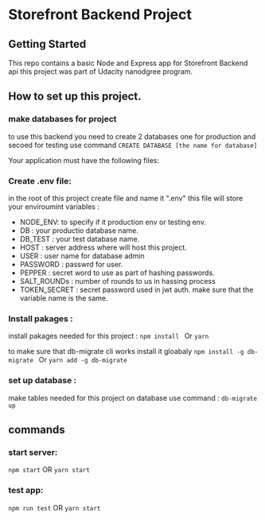 # Storefront Backend Project

## Getting Started

This repo contains a basic Node and Express app for Storefront Backend api this project was part of Udacity nanodgree program.

## How to set up this project.

### make databases for project
to use this backend you need to create 2 databases one for production and secoed for testing
use command `CREATE DATABASE [the name for database]`

Your application must have the following files:
### Create .env file:
in the root of this project create file and name it ".env"
this file will store your enviroumint variables :
- NODE_ENV: to specify if it production env or testing env.
- DB : your productio database name.
- DB_TEST : your test database name.
- HOST : server address where will host this project.
- USER : user name for database admin
- PASSWORD : passwrd for user.
- PEPPER : secret word to use as part of hashing passwords.
- SALT_ROUNDs : number of rounds to us in hassing process
- TOKEN_SECRET : secret password used in jwt auth.
make sure that the variable name is the same.

### Install pakages :
install pakages needed for this project :
`npm install ` Or `yarn`

to make sure that db-migrate cli works install it gloabaly 
`npm install -g db-migrate ` Or `yarn add -g db-migrate`
### set up database :
make tables needed for this project on database use command :
`db-migrate up`

## commands
### start server:
`npm start` OR `yarn start`
### test app:
`npm run test` OR `yarn start`


